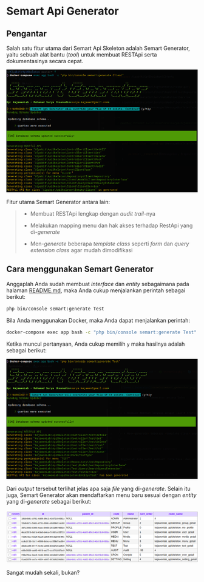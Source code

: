 # Semart Api Generator

## Pengantar

Salah satu fitur utama dari Semart Api Skeleton adalah Semart Generator, yaitu sebuah alat bantu (*tool*) untuk membuat RESTApi serta dokumentasinya secara cepat.

![Semart Generator](assets/semart_generator.png)

Fitur utama Semart Generator antara lain:

>
> * Membuat RESTApi lengkap dengan *audit trail*-nya
>
> * Melakukan mapping menu dan hak akses terhadap RestApi yang di-*generate*
>
> * Men-*generate* beberapa *template class* seperti *form* dan *query extension class* agar mudah dimodifikasi
>

## Cara menggunakan Semart Generator

Anggaplah Anda sudah membuat *interface* dan *entity* sebagaimana pada halaman [README.md](../README.md#cara-penggunaan), maka Anda cukup menjalankan perintah sebagai berikut:

```bash
php bin/console semart:generate Test
```

Bila Anda menggunakan Docker, maka Anda dapat menjalankan perintah:

```bash
docker-compose exec app bash -c "php bin/console semart:generate Test"
```

Ketika muncul pertanyaan, Anda cukup memilih `y` maka hasilnya adalah sebagai berikut:

![Semart Generator](assets/semart_generator_test.png)

Dari *output* tersebut terlihat jelas apa saja *file* yang di-*generate*. Selain itu juga, Semart Generator akan mendaftarkan menu baru sesuai dengan *entity* yang di-*generate* sebagai berikut:

![Semart Generator](assets/permission_generate.png)

Sangat mudah sekali, bukan?
